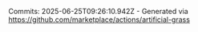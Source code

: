 Commits: 2025-06-25T09:26:10.942Z - Generated via https://github.com/marketplace/actions/artificial-grass
<br>
